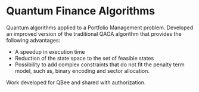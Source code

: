 # Quantum Finance Algorithms

Quantum algorithms applied to a Portfolio Management problem.
Developed an improved version of the traditional QAOA algorithm that provides the following advantages:
- A speedup in execution time
- Reduction of the state space to the set of feasible states
- Possibility to add complex constraints that do not fit the penalty term model, such as, binary encoding and sector allocation.


Work developed for QBee and shared with authorization.
